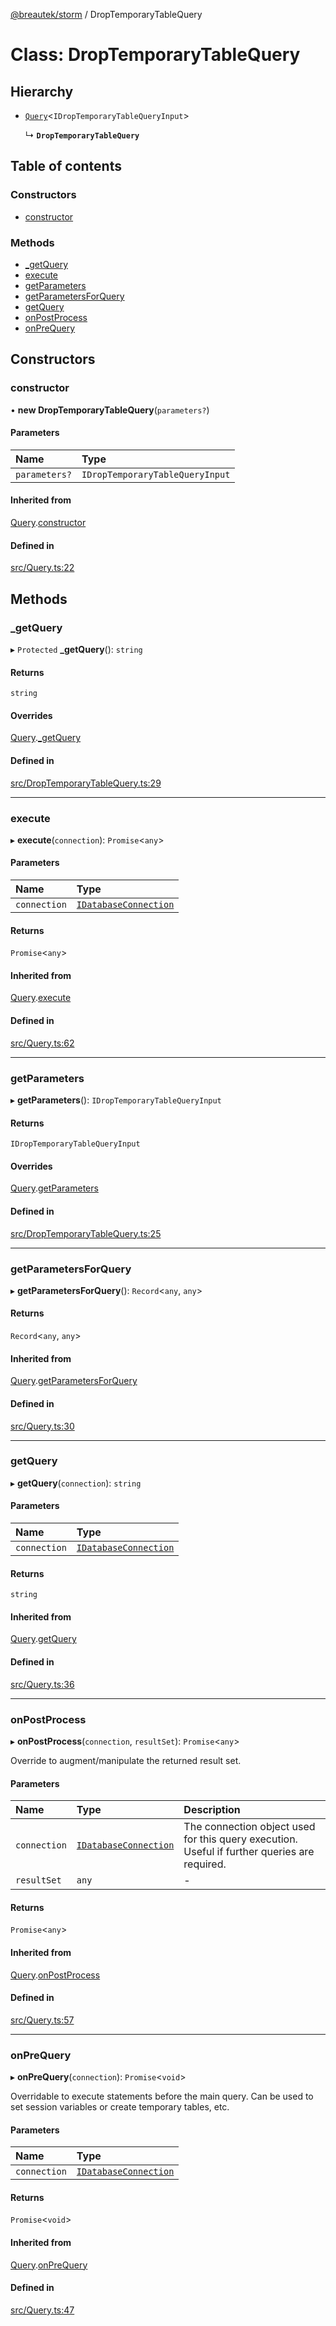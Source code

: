 [@breautek/storm](../README.md) / DropTemporaryTableQuery

# Class: DropTemporaryTableQuery

## Hierarchy

- [`Query`](Query.md)<`IDropTemporaryTableQueryInput`\>

  ↳ **`DropTemporaryTableQuery`**

## Table of contents

### Constructors

- [constructor](DropTemporaryTableQuery.md#constructor)

### Methods

- [\_getQuery](DropTemporaryTableQuery.md#_getquery)
- [execute](DropTemporaryTableQuery.md#execute)
- [getParameters](DropTemporaryTableQuery.md#getparameters)
- [getParametersForQuery](DropTemporaryTableQuery.md#getparametersforquery)
- [getQuery](DropTemporaryTableQuery.md#getquery)
- [onPostProcess](DropTemporaryTableQuery.md#onpostprocess)
- [onPreQuery](DropTemporaryTableQuery.md#onprequery)

## Constructors

### constructor

• **new DropTemporaryTableQuery**(`parameters?`)

#### Parameters

| Name | Type |
| :------ | :------ |
| `parameters?` | `IDropTemporaryTableQueryInput` |

#### Inherited from

[Query](Query.md).[constructor](Query.md#constructor)

#### Defined in

[src/Query.ts:22](https://github.com/breautek/storm/blob/ff9b3c9/src/Query.ts#L22)

## Methods

### \_getQuery

▸ `Protected` **_getQuery**(): `string`

#### Returns

`string`

#### Overrides

[Query](Query.md).[_getQuery](Query.md#_getquery)

#### Defined in

[src/DropTemporaryTableQuery.ts:29](https://github.com/breautek/storm/blob/ff9b3c9/src/DropTemporaryTableQuery.ts#L29)

___

### execute

▸ **execute**(`connection`): `Promise`<`any`\>

#### Parameters

| Name | Type |
| :------ | :------ |
| `connection` | [`IDatabaseConnection`](../interfaces/IDatabaseConnection.md) |

#### Returns

`Promise`<`any`\>

#### Inherited from

[Query](Query.md).[execute](Query.md#execute)

#### Defined in

[src/Query.ts:62](https://github.com/breautek/storm/blob/ff9b3c9/src/Query.ts#L62)

___

### getParameters

▸ **getParameters**(): `IDropTemporaryTableQueryInput`

#### Returns

`IDropTemporaryTableQueryInput`

#### Overrides

[Query](Query.md).[getParameters](Query.md#getparameters)

#### Defined in

[src/DropTemporaryTableQuery.ts:25](https://github.com/breautek/storm/blob/ff9b3c9/src/DropTemporaryTableQuery.ts#L25)

___

### getParametersForQuery

▸ **getParametersForQuery**(): `Record`<`any`, `any`\>

#### Returns

`Record`<`any`, `any`\>

#### Inherited from

[Query](Query.md).[getParametersForQuery](Query.md#getparametersforquery)

#### Defined in

[src/Query.ts:30](https://github.com/breautek/storm/blob/ff9b3c9/src/Query.ts#L30)

___

### getQuery

▸ **getQuery**(`connection`): `string`

#### Parameters

| Name | Type |
| :------ | :------ |
| `connection` | [`IDatabaseConnection`](../interfaces/IDatabaseConnection.md) |

#### Returns

`string`

#### Inherited from

[Query](Query.md).[getQuery](Query.md#getquery)

#### Defined in

[src/Query.ts:36](https://github.com/breautek/storm/blob/ff9b3c9/src/Query.ts#L36)

___

### onPostProcess

▸ **onPostProcess**(`connection`, `resultSet`): `Promise`<`any`\>

Override to augment/manipulate the returned result set.

#### Parameters

| Name | Type | Description |
| :------ | :------ | :------ |
| `connection` | [`IDatabaseConnection`](../interfaces/IDatabaseConnection.md) | The connection object used for this query execution. Useful if further queries are required. |
| `resultSet` | `any` | - |

#### Returns

`Promise`<`any`\>

#### Inherited from

[Query](Query.md).[onPostProcess](Query.md#onpostprocess)

#### Defined in

[src/Query.ts:57](https://github.com/breautek/storm/blob/ff9b3c9/src/Query.ts#L57)

___

### onPreQuery

▸ **onPreQuery**(`connection`): `Promise`<`void`\>

Overridable to execute statements before the main query.
Can be used to set session variables or create temporary tables, etc.

#### Parameters

| Name | Type |
| :------ | :------ |
| `connection` | [`IDatabaseConnection`](../interfaces/IDatabaseConnection.md) |

#### Returns

`Promise`<`void`\>

#### Inherited from

[Query](Query.md).[onPreQuery](Query.md#onprequery)

#### Defined in

[src/Query.ts:47](https://github.com/breautek/storm/blob/ff9b3c9/src/Query.ts#L47)
